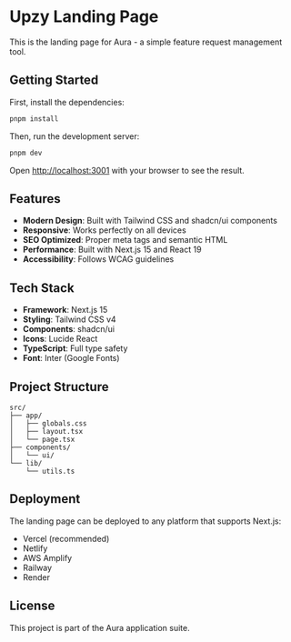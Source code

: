 # Upzy Landing Page

This is the landing page for Aura - a simple feature request management tool.

## Getting Started

First, install the dependencies:

```bash
pnpm install
```

Then, run the development server:

```bash
pnpm dev
```

Open [http://localhost:3001](http://localhost:3001) with your browser to see the result.

## Features

- **Modern Design**: Built with Tailwind CSS and shadcn/ui components
- **Responsive**: Works perfectly on all devices
- **SEO Optimized**: Proper meta tags and semantic HTML
- **Performance**: Built with Next.js 15 and React 19
- **Accessibility**: Follows WCAG guidelines

## Tech Stack

- **Framework**: Next.js 15
- **Styling**: Tailwind CSS v4
- **Components**: shadcn/ui
- **Icons**: Lucide React
- **TypeScript**: Full type safety
- **Font**: Inter (Google Fonts)

## Project Structure

```
src/
├── app/
│   ├── globals.css
│   ├── layout.tsx
│   └── page.tsx
├── components/
│   └── ui/
└── lib/
    └── utils.ts
```

## Deployment

The landing page can be deployed to any platform that supports Next.js:

- Vercel (recommended)
- Netlify
- AWS Amplify
- Railway
- Render

## License

This project is part of the Aura application suite.
